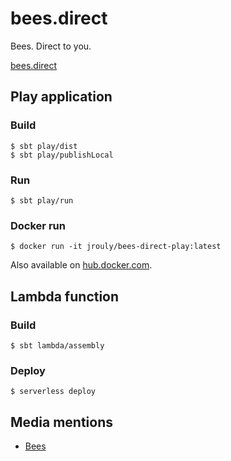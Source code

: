 # bees.direct

Bees. Direct to you.

[bees.direct](http://bees.direct)

## Play application

### Build

    $ sbt play/dist
    $ sbt play/publishLocal

### Run

    $ sbt play/run

### Docker run

    $ docker run -it jrouly/bees-direct-play:latest

Also available on [hub.docker.com](https://hub.docker.com/r/jrouly/bees-direct-play/).


## Lambda function

### Build

    $ sbt lambda/assembly

### Deploy

    $ serverless deploy

## Media mentions

* [Bees](https://i.imgur.com/SIKxCJ3.gif)
